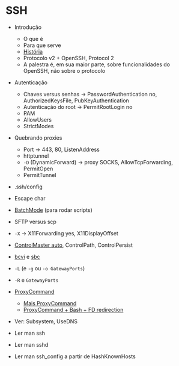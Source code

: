 SSH
===

- Introdução
    - O que é
    - Para que serve
    - [História](https://en.wikipedia.org/wiki/Secure_Shell#History_and_development)
    - Protocolo v2 + OpenSSH, Protocol 2
    - A palestra é, em sua maior parte, sobre funcionalidades do OpenSSH, não
      sobre o protocolo

- Autenticação
    - Chaves versus senhas -> PasswordAuthentication no, AuthorizedKeysFile,
      PubKeyAuthentication
    - Autenticação do root -> PermitRootLogin no
    - PAM
    - AllowUsers
    - StrictModes
- Quebrando proxies
    - Port -> 443, 80, ListenAddress
    - httptunnel
    - `-D` (DynamicForward) -> proxy SOCKS, AllowTcpForwarding, PermitOpen
    - PermitTunnel
- .ssh/config
- Escape char
- [BatchMode](http://www.thegeekstuff.com/2009/10/how-to-execute-ssh-and-scp-in-batch-mode-only-when-passwordless-login-is-enabled/) (para rodar scripts)
- SFTP versus scp
- `-X` -> X11Forwarding yes, X11DisplayOffset
- [ControlMaster
  auto](http://sshmenu.sourceforge.net/articles/transparent-mulithop.html),
  ControlPath, ControlPersist
- [bcvi](http://sshmenu.sourceforge.net/articles/bcvi/) e
  [sbc](https://github.com/turicas/sbc)
- `-L` (e `-g` ou `-o GatewayPorts`)
- `-R` e `GatewayPorts`
- [ProxyCommand](http://www.undeadly.org/cgi?action=article&sid=20070925181947)
    - [Mais ProxyCommand](http://www.statusq.org/archives/2008/07/03/1916/)
    - [ProxyCommand + Bash + FD redirection](http://unix.stackexchange.com/questions/19604/all-about-ssh-proxycommand#19607)
- Ver: Subsystem, UseDNS
- Ler man ssh
- Ler man sshd
- Ler man ssh\_config a partir de HashKnownHosts
